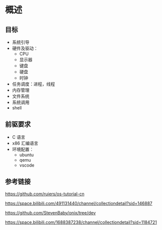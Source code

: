 # 概述

## 目标

- 系统引导
- 硬件及驱动：
    - CPU
    - 显示器
    - 键盘
    - 硬盘
    - 时钟
- 任务调度：进程，线程
- 内存管理
- 文件系统
- 系统调用
- shell

## 前驱要求

- C 语言
- x86 汇编语言
- 环境配置：
    - ubuntu
    - qemu
    - vscode

## 参考链接

https://github.com/ruiers/os-tutorial-cn

https://space.bilibili.com/491131440/channel/collectiondetail?sid=146887

https://github.com/StevenBaby/onix/tree/dev

https://space.bilibili.com/1688387238/channel/collectiondetail?sid=1184721
